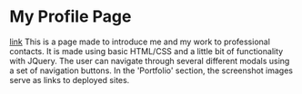 # My Profile Page
[link](https://streleck.github.io/profile_page/)
This is a page made to introduce me and my work to professional contacts.  It is made using basic HTML/CSS and a little bit of functionality with JQuery. The user can navigate through several different modals using a set of navigation buttons. In the 'Portfolio' section, the screenshot images serve as links to deployed sites.


